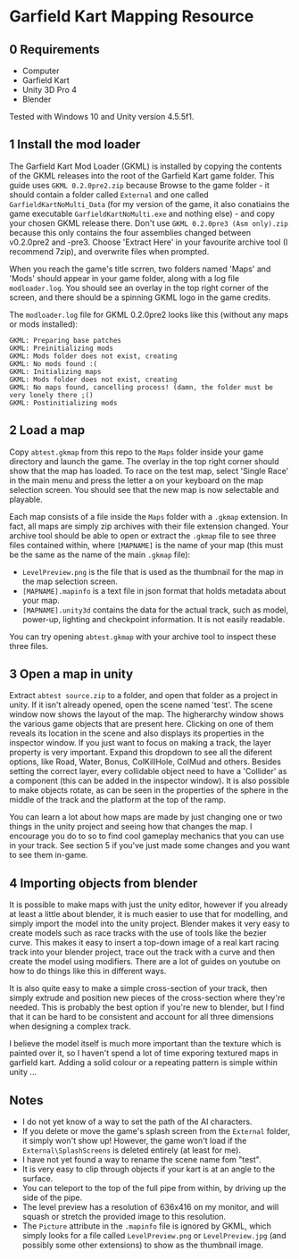 # Garfield Kart Mapping Resource

## 0 Requirements
* Computer
* Garfield Kart
* Unity 3D Pro 4
* Blender

Tested with Windows 10 and Unity version 4.5.5f1.

## 1 Install the mod loader
The Garfield Kart Mod Loader (GKML) is installed by copying the contents of the GKML releases into the root of the Garfield Kart game folder. This guide uses `GKML 0.2.0pre2.zip` because  Browse to the game folder - it should contain a folder called `External` and one called `GarfieldKartNoMulti_Data` (for my version of the game, it also conatiains the game executable `GarfieldKartNoMulti.exe` and nothing else) - and copy your chosen GKML release there. Don't use `GKML 0.2.0pre3 (Asm only).zip` because this only contains the four assemblies changed between v0.2.0pre2 and -pre3. Choose 'Extract Here' in your favourite archive tool (I recommend 7zip), and overwrite files when prompted.

When you reach the game's title scrren, two folders named 'Maps' and 'Mods' should appear in your game folder, along with a log file `modloader.log`. You should see an overlay in the top right corner of the screen, and there should be a spinning GKML logo in the game credits.

The `modloader.log` file for GKML 0.2.0pre2 looks like this (without any maps or mods installed):
```
GKML: Preparing base patches
GKML: Preinitializing mods
GKML: Mods folder does not exist, creating
GKML: No mods found :(
GKML: Initializing maps
GKML: Mods folder does not exist, creating
GKML: No maps found, cancelling process! (damn, the folder must be very lonely there ;()
GKML: Postinitializing mods
```

## 2 Load a map
Copy `abtest.gkmap` from this repo to the `Maps` folder inside your game directory and launch the game. The overlay in the top right corner should show that the map has loaded. To race on the test map, select 'Single Race' in the main menu and press the letter a on your keyboard on the map selection screen. You should see that the new map is now selectable and playable.

Each map consists of a file inside the `Maps` folder with a `.gkmap` extension. In fact, all maps are simply zip archives with their file extension changed. Your archive tool should be able to open or extract the `.gkmap` file to see three files contained within, where `[MAPNAME]` is the name of your map (this must be the same as the name of the main `.gkmap` file):
* `LevelPreview.png` is the file that is used as the thumbnail for the map in the map selection screen.
* `[MAPNAME].mapinfo` is a text file in json format that holds metadata about your map.
* `[MAPNAME].unity3d` contains the data for the actual track, such as model, power-up, lighting and checkpoint information. It is not easily readable.

You can try opening `abtest.gkmap` with your archive tool to inspect these three files.

## 3 Open a map in unity
Extract `abtest source.zip` to a folder, and open that folder as a project in unity. If it isn't already opened, open the scene named 'test'. The scene window now shows the layout of the map. The higherarchy window shows the various game objects that are present here. Clicking on one of them reveals its location in the scene and also displays its properties in the inspector window. If you just want to focus on making a track, the layer property is very important. Expand this dropdown to see all the diferent options, like Road, Water, Bonus, ColKillHole, ColMud and others. Besides setting the correct layer, every collidable object need to have a 'Collider' as a component (this can be added in the inspector window). It is also possible to make objects rotate, as can be seen in the properties of the sphere in the middle of the track and the platform at the top of the ramp.

You can learn a lot about how maps are made by just changing one or two things in the unity project and seeing how that changes the map. I encourage you do to so to find cool gameplay mechanics that you can use in your track. See section 5 if you've just made some changes and you want to see them in-game.

## 4 Importing objects from blender
It is possible to make maps with just the unity editor, however if you already at least a little about blender, it is much easier to use that for modelling, and simply import the model into the unity project. Blender makes it very easy to create models such as race tracks with the use of tools like the bezier curve. This makes it easy to insert a top-down image of a real kart racing track into your blender project, trace out the track with a curve and then create the model using modifiers. There are a lot of guides on youtube on how to do things like this in different ways.

It is also quite easy to make a simple cross-section of your track, then simply extrude and position new pieces of the cross-section where they're needed. This is probably the best option if you're new to blender, but I find that it can be hard to be consistent and account for all three dimensions when designing a complex track.

I believe the model itself is much more important than the texture which is painted over it, so I haven't spend a lot of time exporing textured maps in garfield kart. Adding a solid colour or a repeating pattern is simple within unity ...

## Notes
* I do not yet know of a way to set the path of the AI characters.
* If you delete or move the game's splash screen from the `External` folder, it simply won't show up! However, the game won't load if the `External\SplashScreens` is deleted entirely (at least for me).
* I have not yet found a way to rename the scene name fom "test".
* It is very easy to clip through objects if your kart is at an angle to the surface.
* You can teleport to the top of the full pipe from within, by driving up the side of the pipe.
* The level preview has a resolution of 636x416 on my monitor, and will squash or stretch the provided image to this resolution.
* The `Picture` attribute in the `.mapinfo` file is ignored by GKML, which simply looks for a file called `LevelPreview.png` or `LevelPreview.jpg` (and possibly some other extensions) to show as the thumbnail image.
